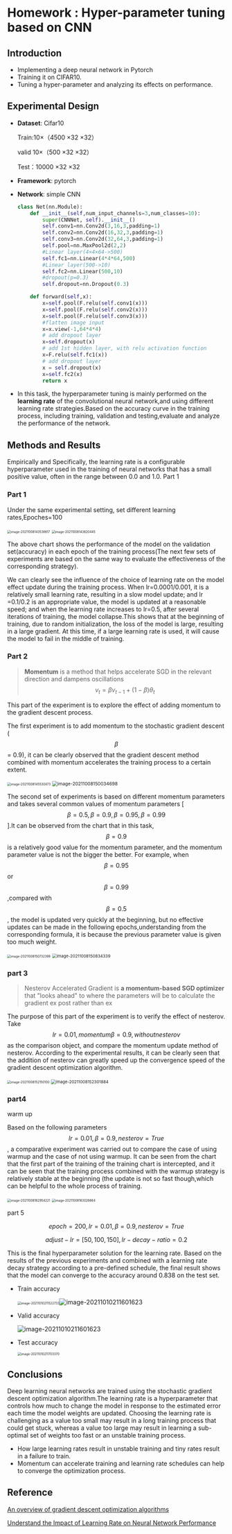 # Homework : Hyper-parameter tuning based on CNN

## Introduction

- Implementing  a deep neural network in Pytorch
- Training it on CIFAR10.
- Tuning a hyper-parameter and analyzing its effects on performance.

## Experimental Design

- **Dataset**: Cifar10

  Train:10×（4500 ×32 ×32） 

  valid 10×（500 ×32 ×32） 

  Test：10000 ×32 ×32

- **Framework**: pytorch

- **Network**: simple CNN

  ```python
  class Net(nn.Module):
      def __init__(self,num_input_channels=3,num_classes=10):
          super(CNNNet, self).__init__()
          self.conv1=nn.Conv2d(3,16,3,padding=1)
          self.conv2=nn.Conv2d(16,32,3,padding=1)
          self.conv3=nn.Conv2d(32,64,3,padding=1)
          self.pool=nn.MaxPool2d(2,2)
          #Linear layer(4×4×64->500)
          self.fc1=nn.Linear(4*4*64,500)
          #Linear layer(500->10)
          self.fc2=nn.Linear(500,10)
          #dropout(p=0.3)
          self.dropout=nn.Dropout(0.3)
  
      def forward(self,x):
          x=self.pool(F.relu(self.conv1(x)))
          x=self.pool(F.relu(self.conv2(x)))
          x=self.pool(F.relu(self.conv3(x)))
          #flatten image input
          x=x.view(-1,64*4*4)
          # add dropout layer
          x=self.dropout(x)
          # add 1st hidden layer, with relu activation function
          x=F.relu(self.fc1(x))
          # add dropout layer
          x = self.dropout(x)
          x=self.fc2(x)
          return x
  ```

- In this task, the hyperparameter tuning is mainly performed on the **learning rate** of the convolutional neural network,and using different learning rate strategies.Based on the accuracy curve in the training process, including training, validation and testing,evaluate and analyze the performance of the network.

## Methods and Results

Empirically and Specifically, the learning rate is a configurable hyperparameter used in the training of neural networks that has a small positive value, often in the range between 0.0 and 1.0. Part 1 

### Part 1

Under the same experimental setting, set different learning rates,Epoches=100

<img src="img1/image-20211008143538617.png" alt="image-20211008143538617" style="zoom: 50%;" />

<img src="img1/image-20211008143620445.png" alt="image-20211008143620445" style="zoom:50%;" />

The above chart shows the performance of the model on the validation set(accuracy) in each epoch of the training process(The next few sets of experiments are based on the same way to evaluate the effectiveness of the corresponding strategy).

We can clearly see the influence of the choice of learning rate on the model effect update during the training process. When lr=0.0001/0.001, it is a relatively small learning rate, resulting in a slow model update; and lr =0.1/0.2 is an appropriate value, the model is updated at a reasonable speed; and when the learning rate increases to lr=0.5, after several iterations of training, the model collapse.This shows that at the beginning of training, due to random initialization, the loss of the model is large, resulting in a large gradient. At this time, if a large learning rate is used, it will cause the model to fail in the middle of training.

### Part 2 

> **Momentum** is a method that helps accelerate SGD in the relevant direction and dampens oscillations
> $$
> v_{t}=\beta v_{t-1}+(1-\beta) \theta_{t}
> $$

This part of the experiment is to explore the effect of adding momentum to the gradient descent process. 

The first experiment is to add momentum to the stochastic gradient descent ($$\beta$$= 0.9), it can be clearly observed that the gradient descent method combined with momentum accelerates the training process to a certain extent.

<img src="img1/image-20211008145530473.png" alt="image-20211008145530473" style="zoom:50%;" />

<img src="img1/image-20211008150034698.png" alt="image-20211008150034698" style="zoom:75%;" />

The second set of experiments is based on different momentum parameters and takes several common  values of momentum parameters [$$\beta=0.5,\beta=0.9,\beta=0.95,\beta=0.99$$].It can be observed from the chart that in this task, $$\beta=0.9$$ is a relatively good value for the momentum parameter, and  the momentum parameter value is not the bigger the better. For example, when $$\beta =0.95$$ or $$\beta=0.99$$,compared with $$\beta=0.5$$, the model is updated very quickly at the beginning, but no effective updates can be made in the following epochs,understanding from the corresponding formula, it is because the previous parameter value is given too much weight.

<img src="img1/image-20211008150732399.png" alt="image-20211008150732399" style="zoom: 50%;" />

<img src="img1/image-20211008150834339.png" alt="image-20211008150834339" style="zoom: 67%;" />

### part 3

> Nesterov Accelerated Gradient is **a momentum-based SGD optimizer** that "looks ahead" to where the parameters will be to calculate the gradient ex post rather than ex 

The purpose of this part of the experiment is to verify the effect of nesterov. Take  $$lr=0.01,momentum \beta=0.9,without nesterov$$ as the comparison object, and compare the momentum update method of nesterov. According to the experimental results, it can be clearly seen that the addition of nesterov can greatly speed up the convergence speed of the gradient descent optimization algorithm.

<img src="img1/image-20211008152150100.png" alt="image-20211008152150100" style="zoom: 50%;" />

<img src="img1/image-20211008152301884.png" alt="image-20211008152301884" style="zoom:67%;" />

### part4 

warm up

Based on the following parameters $$lr=0.01,\beta=0.9,nesterov=True$$, a comparative experiment was carried out to compare the case of using warmup and the case of not using warmup. It can be seen from the chart that the first part of the training of the training chart is intercepted, and it can be seen that the training process combined with the warmup strategy is relatively stable at the beginning (the update is not so fast though,which can be helpful to the whole process of training.

<img src="img1/image-20211008162954221.png" alt="image-20211008162954221" style="zoom:50%;" />

<img src="img1/image-20211008163026664.png" alt="image-20211008163026664" style="zoom:50%;" />

part 5 

$$ epoch=200,lr=0.01,\beta=0.9,nesterov=True$$

$$adjust-lr=[50, 100, 150],lr-decay-ratio=0.2$$

This is the final hyperparameter solution for the learning rate. Based on the results of the previous experiments and combined with  a  learning rate decay strategy according to a pre-defined schedule, the final result shows that the model can converge to the accuracy around 0.838 on the test set.

- Train accuracy

  <img src="img1/image-20211010211522733.png" alt="image-20211010211522733" style="zoom:50%;" />![image-20211010211601623](img1/image-20211010211601623.png)

- Valid accuracy

  ![image-20211010211601623](img1/image-20211010211601623.png)

- Test accuracy

  <img src="img1/image-20211010211703370.png" alt="image-20211010211703370" style="zoom:50%;" />

## Conclusions

Deep learning neural networks are trained using the stochastic gradient descent optimization algorithm.The learning rate is a hyperparameter that controls how much to change the model in response to the estimated error each time the model weights are updated. Choosing the learning rate is challenging as a value too small may result in a long training process that could get stuck, whereas a value too large may result in learning a sub-optimal set of weights too fast or an unstable training process.



- How large learning rates result in unstable training and tiny rates result in a failure to train.
- Momentum can accelerate training and learning rate schedules can help to converge the optimization process.

## Reference

[An overview of gradient descent optimization algorithms](https://ruder.io/optimizing-gradient-descent/index.html#momentum)

[Understand the Impact of Learning Rate on Neural Network Performance](https://machinelearningmastery.com/understand-the-dynamics-of-learning-rate-on-deep-learning-neural-networks/)